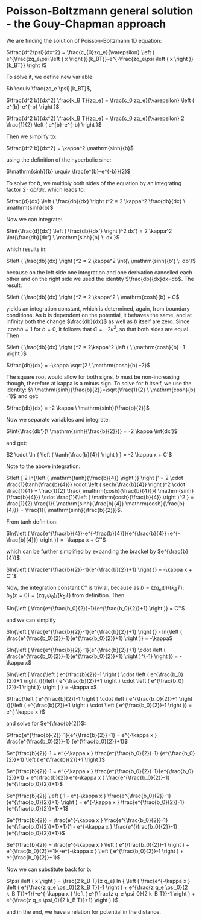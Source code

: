 # Poisson-Boltzmann general solution - the Gouy-Chapman approach

We are finding the solution of Poisson-Boltzmann 1D equation:

$\frac{d^2\psi}{dx^2}  =  \frac{c_{0}zq_e}{\varepsilon} \left ( e^{\frac{zq_e\psi \left ( x \right )}{k_BT}}-e^{-\frac{zq_e\psi \left ( x \right )}{k_BT}} \right )$

To solve it, we define new variable: 

$b \equiv \frac{zq_e \psi}{k_BT}$,

$\frac{d^2 b}{dx^2} \frac{k_B T}{zq_e} = \frac{c_0 zq_e}{\varepsilon} \left ( e^{b}-e^{-b} \right )$

$\frac{d^2 b}{dx^2} \frac{k_B T}{zq_e} = \frac{c_0 zq_e}{\varepsilon} 2 \frac{1}{2} \left ( e^{b}-e^{-b} \right )$

Then we simplify to:

$\frac{d^2 b}{dx^2} = \kappa^2 \mathrm{sinh}{b}$

using the definition of the hyperbolic sine:

$\mathrm{sinh}{b} \equiv \frac{e^{b}-e^{-b}}{2}$

To solve for $b$, we multiply both sides of the equation by an integrating factor $2 \cdot db/dx$, which leads to:

$\frac{d}{dx} \left ( \frac{db}{dx} \right )^2 = 2 \kappa^2 \frac{db}{dx} \ \mathrm{sinh}{b}$

Now we can integrate:

$\int{\frac{d}{dx'} \left ( \frac{db}{dx'} \right )^2 dx'} = 2 \kappa^2 \int{\frac{db}{dx'} \ \mathrm{sinh}{b} \: dx'}$

which results in:

$\left ( \frac{db}{dx} \right )^2 = 2 \kappa^2 \int{\ \mathrm{sinh}{b'} \: db'}$

because on the left side one integration and one derivation cancelled each other and on the right side we used the identity $\frac{db}{dx}dx=db$. The result:

$\left ( \frac{db}{dx} \right )^2 = 2 \kappa^2 \ \mathrm{cosh}{b} + C$

yields an integration constant, which is determined, again, from boundary conditions. As b is dependent on the potential, it behaves the same, and at infinity both the change $\frac{db}{dx}$ as well as $b$ itself are zero. Since $\ \mathrm{cosh}{b}=1$ for $b=0$, it follows that $C = -2\kappa^2$, so that both sides are equal. Then

$\left ( \frac{db}{dx} \right )^2 = 2\kappa^2 \left ( \ \mathrm{cosh}{b} -1 \right )$

$\frac{db}{dx} = -\kappa \sqrt{2 \ \mathrm{cosh}{b} -2}$

The square root would allow for both signs, $b$ must be non-increasing though, therefore at kappa is a minus sign. To solve for $b$ itself, we use the identity: $\ \mathrm{sinh}{\frac{b}{2}}=\sqrt{\frac{1}{2} \ \mathrm{cosh}{b} -1}$ and get:

$\frac{db}{dx} = -2 \kappa \ \mathrm{sinh}{\frac{b}{2}}$

Now we separate variables and integrate:

$\int{\frac{db'}{\ \mathrm{sinh}{\frac{b}{2}}}} = -2 \kappa \int{dx'}$

and get:

$2 \cdot \ln { \left ( \tanh{\frac{b}{4}} \right ) } = -2 \kappa x + C'$

Note to the above integration:

$\left [ 2 ln{\left ( \mathrm{tanh}{\frac{b}{4}} \right )} \right ]' = 2 \cdot \frac{1}{tanh{\frac{b}{4}}} \cdot \left ( sech{\frac{b}{4}} \right )^2 \cdot \frac{1}{4} = \frac{1}{2} \frac{ \mathrm{cosh}{\frac{b}{4}}}{ \mathrm{sinh}{\frac{b}{4}}} \cdot \frac{1}{\left (  \mathrm{cosh}{\frac{b}{4}} \right )^2 } = \frac{1}{2} \frac{1}{ \mathrm{sinh}{\frac{b}{4}} \mathrm{cosh}{\frac{b}{4}}} = \frac{1}{ \mathrm{sinh}{\frac{b}{2}}}$.

From $\mathrm{tanh}$ definition: 

$ln{\left ( \frac{e^{\frac{b}{4}}-e^{-\frac{b}{4}}}{e^{\frac{b}{4}}+e^{-\frac{b}{4}}} \right )} = -\kappa x + C''$

which can be further simplified by expanding the bracket  by $e^{\frac{b}{4}}$:

$ln{\left ( \frac{e^{\frac{b}{2}}-1}{e^{\frac{b}{2}}+1} \right )} = -\kappa x + C''$

Now, the integration constant $C''$ is trivial, because as $b=\left ( zq_e \psi\right )/\left ( k_B T\right )$: $b_0 \left (  x=0 \right ) = \left ( zq_e \psi_0\right )/\left ( k_B T\right )$ from definition. Then

$ln{\left ( \frac{e^{\frac{b_0}{2}}-1}{e^{\frac{b_0}{2}}+1} \right )} = C''$

and we can simplify

$ln{\left ( \frac{e^{\frac{b}{2}}-1}{e^{\frac{b}{2}}+1} \right )} - ln{\left ( \frac{e^{\frac{b_0}{2}}-1}{e^{\frac{b_0}{2}}+1} \right )} = -\kappa$

$ln{\left ( \frac{e^{\frac{b}{2}}-1}{e^{\frac{b}{2}}+1} \cdot \left ( \frac{e^{\frac{b_0}{2}}-1}{e^{\frac{b_0}{2}}+1} \right )^{-1} \right )} = -\kappa x$

$ln{\left [ \frac{\left ( e^{\frac{b}{2}}-1 \right ) \cdot \left ( e^{\frac{b_0}{2}}+1 \right )}{\left ( e^{\frac{b}{2}}+1 \right ) \cdot \left ( e^{\frac{b_0}{2}}-1 \right )} \right ] } = -\kappa x$
     
$\frac{\left ( e^{\frac{b}{2}}-1 \right ) \cdot \left ( e^{\frac{b_0}{2}}+1 \right )}{\left ( e^{\frac{b}{2}}+1 \right ) \cdot \left ( e^{\frac{b_0}{2}}-1 \right )} = e^{-\kappa x }$


and solve for $e^{\frac{b}{2}}$:

$\frac{e^{\frac{b}{2}}-1}{e^{\frac{b}{2}}+1} = e^{-\kappa x } \frac{e^{\frac{b_0}{2}}-1} {e^{\frac{b_0}{2}}+1}$

$e^{\frac{b}{2}}-1 = e^{-\kappa x } \frac{e^{\frac{b_0}{2}}-1} {e^{\frac{b_0}{2}}+1} \left ( e^{\frac{b}{2}}+1 \right )$

$e^{\frac{b}{2}}-1 = e^{-\kappa x } \frac{e^{\frac{b_0}{2}}-1}{e^{\frac{b_0}{2}}+1} + e^{\frac{b}{2}} e^{-\kappa x } \frac{e^{\frac{b_0}{2}}-1}{e^{\frac{b_0}{2}}+1}$

$e^{\frac{b}{2}} \left ( 1 - e^{-\kappa x } \frac{e^{\frac{b_0}{2}}-1}{e^{\frac{b_0}{2}}+1} \right ) = e^{-\kappa x } \frac{e^{\frac{b_0}{2}}-1}{e^{\frac{b_0}{2}}+1}+1$

$e^{\frac{b}{2}} = \frac{e^{-\kappa x } \frac{e^{\frac{b_0}{2}}-1}{e^{\frac{b_0}{2}}+1}+1}{1 - e^{-\kappa x } \frac{e^{\frac{b_0}{2}}-1}{e^{\frac{b_0}{2}}+1}}$

$e^{\frac{b}{2}} = \frac{e^{-\kappa x } \left ( e^{\frac{b_0}{2}}-1 \right ) + e^{\frac{b_0}{2}}+1}{-e^{-\kappa x } \left ( e^{\frac{b_0}{2}}-1 \right ) + e^{\frac{b_0}{2}}+1}$

Now we can substitute back for b:

$\psi \left ( x \right ) = \frac{2 k_B T}{z q_e} ln { \left ( \frac{e^{-\kappa x } \left ( e^{\frac{z q_e \psi_0}{2 k_B T}}-1 \right ) + e^{\frac{z q_e \psi_0}{2 k_B T}}+1}{-e^{-\kappa x } \left ( e^{\frac{z q_e \psi_0}{2 k_B T}}-1 \right ) + e^{\frac{z q_e \psi_0}{2 k_B T}}+1} \right ) }$

and in the end, we have a relation for potential in the distance.
